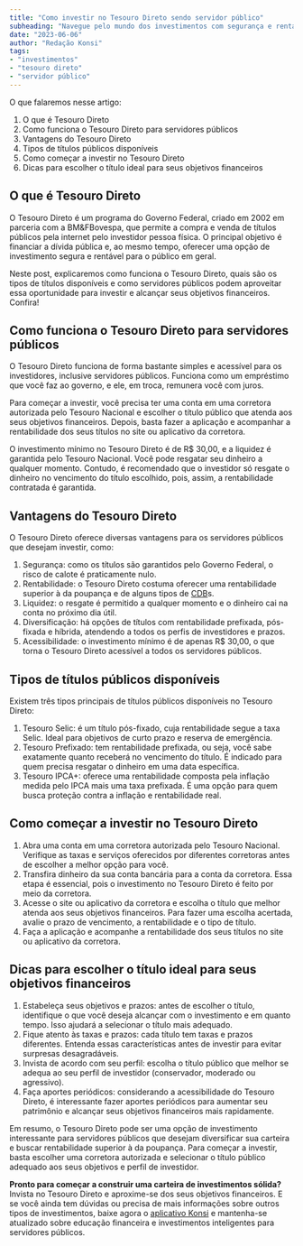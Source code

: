 ```yaml
---
title: "Como investir no Tesouro Direto sendo servidor público"
subheading: "Navegue pelo mundo dos investimentos com segurança e rentabilidade"
date: "2023-06-06"
author: "Redação Konsi"
tags:
- "investimentos"
- "tesouro direto"
- "servidor público"
---
```


O que falaremos nesse artigo:

1. O que é Tesouro Direto
2. Como funciona o Tesouro Direto para servidores públicos
3. Vantagens do Tesouro Direto
4. Tipos de títulos públicos disponíveis
5. Como começar a investir no Tesouro Direto
6. Dicas para escolher o título ideal para seus objetivos financeiros

## O que é Tesouro Direto

O Tesouro Direto é um programa do Governo Federal, criado em 2002 em parceria com a BM&FBovespa, que permite a compra e venda de títulos públicos pela internet pelo investidor pessoa física. O principal objetivo é financiar a dívida pública e, ao mesmo tempo, oferecer uma opção de investimento segura e rentável para o público em geral.

Neste post, explicaremos como funciona o Tesouro Direto, quais são os tipos de títulos disponíveis e como servidores públicos podem aproveitar essa oportunidade para investir e alcançar seus objetivos financeiros. Confira!

## Como funciona o Tesouro Direto para servidores públicos

O Tesouro Direto funciona de forma bastante simples e acessível para os investidores, inclusive servidores públicos. Funciona como um empréstimo que você faz ao governo, e ele, em troca, remunera você com juros.

Para começar a investir, você precisa ter uma conta em uma corretora autorizada pelo Tesouro Nacional e escolher o título público que atenda aos seus objetivos financeiros. Depois, basta fazer a aplicação e acompanhar a rentabilidade dos seus títulos no site ou aplicativo da corretora.

O investimento mínimo no Tesouro Direto é de R$ 30,00, e a liquidez é garantida pelo Tesouro Nacional. Você pode resgatar seu dinheiro a qualquer momento. Contudo, é recomendado que o investidor só resgate o dinheiro no vencimento do título escolhido, pois, assim, a rentabilidade contratada é garantida.

## Vantagens do Tesouro Direto

O Tesouro Direto oferece diversas vantagens para os servidores públicos que desejam investir, como:

1. Segurança: como os títulos são garantidos pelo Governo Federal, o risco de calote é praticamente nulo.
2. Rentabilidade: o Tesouro Direto costuma oferecer uma rentabilidade superior à da poupança e de alguns tipos de [CDB](5-motivos-para-escolher-o-credito-consignado-publico.md)s.
3. Liquidez: o resgate é permitido a qualquer momento e o dinheiro cai na conta no próximo dia útil.
4. Diversificação: há opções de títulos com rentabilidade prefixada, pós-fixada e híbrida, atendendo a todos os perfis de investidores e prazos.
5. Acessibilidade: o investimento mínimo é de apenas R$ 30,00, o que torna o Tesouro Direto acessível a todos os servidores públicos.

## Tipos de títulos públicos disponíveis

Existem três tipos principais de títulos públicos disponíveis no Tesouro Direto:

1. Tesouro Selic: é um título pós-fixado, cuja rentabilidade segue a taxa Selic. Ideal para objetivos de curto prazo e reserva de emergência.
2. Tesouro Prefixado: tem rentabilidade prefixada, ou seja, você sabe exatamente quanto receberá no vencimento do título. É indicado para quem precisa resgatar o dinheiro em uma data específica.
3. Tesouro IPCA+: oferece uma rentabilidade composta pela inflação medida pelo IPCA mais uma taxa prefixada. É uma opção para quem busca proteção contra a inflação e rentabilidade real.

## Como começar a investir no Tesouro Direto

1. Abra uma conta em uma corretora autorizada pelo Tesouro Nacional. Verifique as taxas e serviços oferecidos por diferentes corretoras antes de escolher a melhor opção para você.
2. Transfira dinheiro da sua conta bancária para a conta da corretora. Essa etapa é essencial, pois o investimento no Tesouro Direto é feito por meio da corretora.
3. Acesse o site ou aplicativo da corretora e escolha o título que melhor atenda aos seus objetivos financeiros. Para fazer uma escolha acertada, avalie o prazo de vencimento, a rentabilidade e o tipo de título.
4. Faça a aplicação e acompanhe a rentabilidade dos seus títulos no site ou aplicativo da corretora.

## Dicas para escolher o título ideal para seus objetivos financeiros

1. Estabeleça seus objetivos e prazos: antes de escolher o título, identifique o que você deseja alcançar com o investimento e em quanto tempo. Isso ajudará a selecionar o título mais adequado.
2. Fique atento às taxas e prazos: cada título tem taxas e prazos diferentes. Entenda essas características antes de investir para evitar surpresas desagradáveis.
3. Invista de acordo com seu perfil: escolha o título público que melhor se adequa ao seu perfil de investidor (conservador, moderado ou agressivo).
4. Faça aportes periódicos: considerando a acessibilidade do Tesouro Direto, é interessante fazer aportes periódicos para aumentar seu patrimônio e alcançar seus objetivos financeiros mais rapidamente.

Em resumo, o Tesouro Direto pode ser uma opção de investimento interessante para servidores públicos que desejam diversificar sua carteira e buscar rentabilidade superior à da poupança. Para começar a investir, basta escolher uma corretora autorizada e selecionar o título público adequado aos seus objetivos e perfil de investidor.

**Pronto para começar a construir uma carteira de investimentos sólida?** Invista no Tesouro Direto e aproxime-se dos seus objetivos financeiros. E se você ainda tem dúvidas ou precisa de mais informações sobre outros tipos de investimentos, baixe agora o [aplicativo Konsi](https://konsi.com.br) e mantenha-se atualizado sobre educação financeira e investimentos inteligentes para servidores públicos.